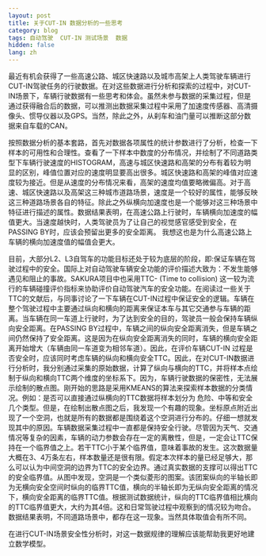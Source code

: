 ```yaml
---
layout: post
title: 关于CUT-IN 数据分析的一些思考
category: blog
tags: 自动驾驶  CUT-IN 测试场景  数据
hidden: false
lang: zh
---
```


最近有机会获得了一些高速公路、城区快速路以及城市高架上人类驾驶车辆进行CUT-IN驾驶任务的行驶数据。在对这些数据进行分析和探索的过程中，对CUT-IN场景下，车辆行驶数据有一些思考和体会。虽然未参与数据的采集过程，但是通过获得融合后的数据，可以推测出数据采集过程中采用了加速度传感器、高清摄像头、惯导仪器以及GPS。当然，除此之外，从刹车和油门量可以推断这部分数据来自车载的CAN。

按照数据分析的基本套路，首先对数据各项属性的统计参数进行了分析，检查一下样本的可用性和合理性。查看了一下样本中数度的分布情况，并绘制了不同道路类型下车辆行驶速度的HISTOGRAM，高速与城区快速路和高架的分布有着较为明显的区别，峰值位置对应的速度明显要高出很多。城区快速路和高架的峰值对应速度较为接近。但是从速度的分布情况来看，高架的速度均值要略微偏高。对于高速、城区快速路以及高架这三种城市道路场景，速度是一个较好的属性，能够反映这三种道路场景各自的特征。除此之外纵横向加速度也是一个能够对这三种场景中特征进行描述的属性。数据结果表明，在高速公路上行驶时，车辆横向加速度的幅值更大。当速度越快时，人类驾驶员为了让自己的视觉感官感受到安全，在PASSING BY时，应该会预留出更多的安全距离。 我想这也是为什么高速公路上车辆的横向加速度值的幅值会更大。

	
目前，大部分L2、L3自驾车的功能目标还处于较为底层的阶段，即:保证车辆在驾驶过程中的安全。国际上对自动驾驶车辆安全功能的评价描述大致为：不发生能够遇见和阻止的事故。SAKURA项目中也采用TTC- (Time to collision) 这一较为流行的车辆碰撞评价指标来协助评价自动驾驶汽车的安全功能。在阅读过一些关于TTC的文献后，与同事讨论了一下车辆在CUT-IN过程中保证安全的逻辑。车辆在整个驾驶过程中主要通过纵向和横向的距离来保证本车与其它交通参与车辆的距离。当车辆在同一车道上行驶时，为了达到安全的目的，驾驶员一般会保持车辆纵向安全距离。在PASSING BY过程中，车辆之间的纵向安全距离消失，但是车辆之间仍然保持了安全距离。这是因为在纵向安全距离消失的同时，车辆的横向安全距离开始增大（车辆由同一车道变为相邻车道）。因此，在评价车辆CUT-IN 过程是否安全时，应该同时考虑车辆的纵向和横向安全TTC。因此，在对CUT-IN数据进行分析时，我分别通过采集的原始数据，计算了纵向与横向的TTC，并将样本点绘制于纵向和横向TTC两个维度的坐标系下。因为，车辆行驶数据的保密性，无法展示绘制的散点图。刚开始的思路是采用KMEANS的算法来探索样本数据的分类情况。例如：是否可以直接通过纵横向的TTC数据将样本划分为 危险、中等和安全几个类型。但是，在绘制出散点图之后，我发现一个有趣的现象。坐标原点附近出现了一个空洞，也就是所有的数据都是围绕着这个空洞进行分布的。仔细一想就发现其中的原因。车辆数据采集过程中一直都是保持安全行驶。尽管因为天气、交通情况等复杂的因素，车辆的动力参数会存在一定的离散性，但是，一定会让TTC保持在一个临界值之上。若干TTC小于某个临界值，意味着事故的发生。这次数据量大概在3、4万条左右，样本数量还是很有限。假定本次样本的量已经足够大，那么可以认为中间空洞的边界为TTC的安全边界。通过真实数据的支撑可以得出TTC的安全临界值。从图中发现，空洞是一个类似菱形的图案。该团案纵向的半轴长即为无横向安全空间时纵向的临界TTC值，横向的半轴长即为无纵向安全距离的情况下，横向安全距离的临界TTC值。根据测试数据统计，纵向的TTC临界值相比横向的TTC临界值更大，大约为其4倍。这和日常驾驶过程中观察到的情况较为吻合。数据结果表明，不同道路场景中，都存在这一现象。当然具体取值会有所不同。

在进行CUT-IN场景安全性分析时，对这一数据规律的理解应该能帮助我更好地建立数学模型。
